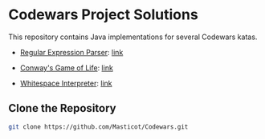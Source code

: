 # Codewars Project Solutions

This repository contains Java implementations for several Codewars katas.

- [Regular Expression Parser](./regexp_parser): [link](https://www.codewars.com/kata/5470c635304c127cad000f0d)

- [Conway's Game of Life](./conway_gol): [link](https://www.codewars.com/kata/52423db9add6f6fc39000354)

- [Whitespace Interpreter](./whitespace): [link](https://www.codewars.com/kata/52dc4688eca89d0f820004c6)

## Clone the Repository

```bash
git clone https://github.com/Masticot/Codewars.git
